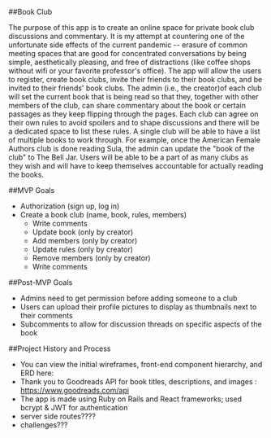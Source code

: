 ##Book Club

The purpose of this app is to create an online space for private book club discussions and commentary. It is my attempt at countering one of the unfortunate side effects of the current pandemic -- erasure of common meeting spaces that are good for concentrated conversations by being simple, aesthetically pleasing, and free of distractions (like coffee shops without wifi or your favorite professor's office). The app will allow the users to register, create book clubs, invite their friends to their book clubs, and be invited to their friends' book clubs. The admin (i.e., the creator)of each club will set the current book that is being read so that they, together with other members of the club, can share commentary about the book or certain passages as they keep flipping through the pages. Each club can agree on their own rules to avoid spoilers and to shape discussions and there will be a dedicated space to list these rules. A single club will be able to have a list of multiple books to work through. For example, once the American Female Authors club is done reading Sula, the admin can update the "book of the club" to The Bell Jar. Users will be able to be a part of as many clubs as they wish and will have to keep themselves accountable for actually reading the books. 

##MVP Goals
- Authorization (sign up, log in)
- Create a book club (name, book, rules, members)
  - Write comments
  - Update book (only by creator)
  - Add members (only by creator)
  - Update rules (only by creator)
  - Remove members (only by creator)
  - Write comments


##Post-MVP Goals
- Admins need to get permission before adding someone to a club
- Users can upload their profile pictures to display as thumbnails next to their comments
- Subcomments to allow for discussion threads on specific aspects of the book

##Project History and Process
- You can view the initial wireframes, front-end component hierarchy, and ERD here:
- Thank you to Goodreads API for book titles, descriptions, and images : https://www.goodreads.com/api
- The app is made using Ruby on Rails and React frameworks; used bcrypt & JWT for authentication
- server side routes????
- challenges???